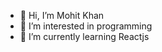 - 👋 Hi, I’m Mohit Khan
- 👀 I’m interested in programming
- 🌱 I’m currently learning Reactjs


<!---
Mohit-khan785/Mohit-khan785 is a ✨ special ✨ repository because its `README.md` (this file) appears on your GitHub profile.
You can click the Preview link to take a look at your changes.
--->
